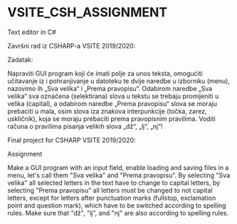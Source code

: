 # VSITE_CSH_ASSIGNMENT
Text editor in C#

Završni rad iz CSHARP-a VSITE 2019/2020: 

Zadatak: 

Napraviti GUI program koji će imati polje za unos teksta, 
omogućiti učitavanje iz i pohranjivanje u datoteku te dvije naredbe u izborniku (menu), 
nazovimo ih „Sva velika“ i „Prema pravopisu“. 
Odabirom naredbe „Sva velika“ sva označena (selektirana) slova u tekstu se trebaju promijeniti u velika (capital), 
a odabirom naredbe „Prema pravopisu“ slova se moraju prebaciti u mala, 
osim slova iza znakova interpunkcije (točka, zarez, uskličnik), 
koja se moraju prebaciti prema pravopisnim pravilima. 
Voditi računa o pravilima pisanja velikih slova „dž“, „lj“, „nj“!

Final project for CSHARP VSITE 2019/2020:

Assignment

Make a GUI program with an input field,
enable loading and saving files in a menu,
let's call them "Sva velika" and "Prema pravopisu".
By selecting "Sva velika" all selected letters in the text have to change to capital letters,
by selecting "Prema pravopisu" all letters must be changed to not capital letters,
except for letters after punctuation marks (fullstop, exclamation point and question mark),
which have to be switched according to spelling rules.
Make sure that "dž", "lj", and "nj" are also according to spelling rules.
